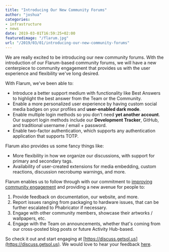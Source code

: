 ```yaml
---
title: "Introducing Our New Community Forums"
author: "joshua"
categories:
- infrastructure
- news
date: 2019-03-01T16:59:25+02:00
featuredimage: "/flarum.jpg"
url: "/2019/03/01/introducing-our-new-community-forums"
---
```


We are really excited to be introducing our new community forums. With the introduction of our Flarum-based community forums, we will have a new centerpiece to community engagement that provides us with the user experience and flexibility we've long desired.
<!--more-->

With Flarum, we've been able to:

- Introduce a better support medium with functionality like Best Answers to highlight the best answer from the Team or the Community.
- Enable a more personalized user experience by having custom social media badges on your profiles and **user-enabled dark mode**.
- Enable multiple login methods so you don't need **yet another account**. Our support login methods include our **Development Tracker**, GitHub, and traditional username / email + password.
- Enable two-factor authentication, which supports any authentication application that supports TOTP.

Flarum also provides us some fancy things like:

- More flexibility in how we organize our discussions, with support for primary and secondary tags.
- Availability of user-created extensions for media embedding, custom reactions, discussion necrobump warnings, and more.

Flarum enables us to follow through with our commitment to [improving community engagement](/2018/10/11/improving-community-engagement/) and providing a new avenue for people to:

1. Provide feedback on documentation, our website, and more.
2. Report issues ranging from packaging to hardware issues, that can be further escalated to Phabricator if necessary.
3. Engage with other community members, showcase their artworks / wallpapers, etc.
4. Engage with the Team on announcements, whether that's coming from our cross-posted blog posts or future Activity Hub-based.

So check it out and start engaging at [https://discuss.getsol.us](https://discuss.getsol.us). We would love to hear your feedback [here](https://discuss.getsol.us/d/1-introducing-our-new-community-forums).